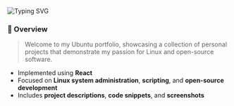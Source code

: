 
  
  <img src="https://readme-typing-svg.herokuapp.com?font=Fira+Code&weight=500&size=28&pause=1000&color=F75C7E&center=true&vCenter=true&width=700&lines=Tensae+Aschalew's+Ubuntu+Portfolio;Exploring+Linux+%26+Open-Source;Collection+of+Personal+Projects" alt="Typing SVG" />
</div>




### 📁 Overview

> Welcome to my Ubuntu portfolio, showcasing a collection of personal projects that demonstrate my passion for Linux and open-source software.

- Implemented using **React**
- Focused on **Linux system administration**, **scripting**, and **open-source development**
- Includes **project descriptions**, **code snippets**, and **screenshots**
